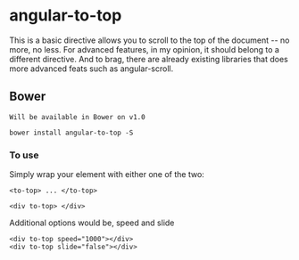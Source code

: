 angular-to-top
=====
This is a basic directive allows you to scroll to the top of the document -- no more, no less. For advanced features, in my opinion, it should belong to a different directive. And to brag, there are already existing libraries that does more advanced feats such as angular-scroll.

## Bower ##

	Will be available in Bower on v1.0

	bower install angular-to-top -S

### To use ###

Simply wrap your element with either one of the two:

	<to-top> ... </to-top>

	<div to-top> </div>

Additional options would be, speed and slide

	<div to-top speed="1000"></div>
	<div to-top slide="false"></div>